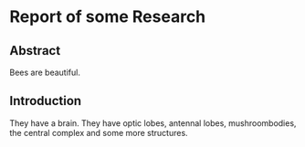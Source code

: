 # Report of some Research

## Abstract
Bees are beautiful.
## Introduction
They have a brain. They have optic lobes, antennal lobes, mushroombodies, the central complex and some more structures. 


